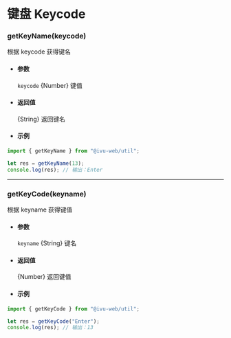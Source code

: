 # 键盘 Keycode

### getKeyName(keycode)

根据 keycode 获得键名

- #### 参数

  `keycode` {Number} 键值

- #### 返回值

  {String} 返回键名

- #### 示例

```javascript
import { getKeyName } from "@ivu-web/util";

let res = getKeyName(13);
console.log(res); // 输出：Enter
```

---

### getKeyCode(keyname)

根据 keyname 获得键值

- #### 参数

  `keyname` {String} 键名

- #### 返回值

  {Number} 返回键值

- #### 示例

```javascript
import { getKeyCode } from "@ivu-web/util";

let res = getKeyCode("Enter");
console.log(res); // 输出：13
```
